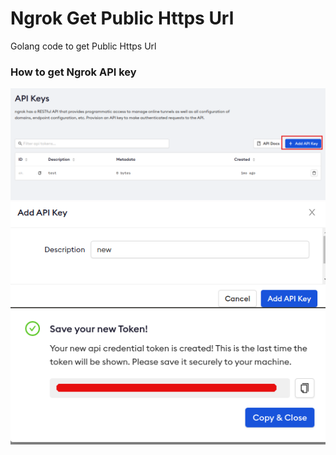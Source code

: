 # Ngrok Get Public Https Url
Golang code to get Public Https Url

###  How to get Ngrok API key 
![Step 1](https://github.com/PeishengYE/NgrokGetPublicHttpsUrl/blob/main/ngrok.api.key.howto.00.png)
![Step 2](https://github.com/PeishengYE/NgrokGetPublicHttpsUrl/blob/main/ngrok.api.key.howto.01.png)
![Step 3](https://github.com/PeishengYE/NgrokGetPublicHttpsUrl/blob/main/ngrok.api.key.howto.02.png)



